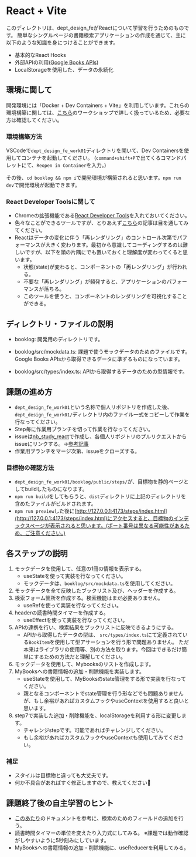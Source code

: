 # React + Vite
このディレクトリは、dept_design_feがReactについて学習を行うためのものです。
簡単なシングルページの書籍検索アプリケーションの作成を通じて、主に以下のような知識を身につけることができます。

- 基本的なReact Hooks
- 外部APIの利用([Google Books APIs](https://developers.google.com/books?hl=ja))
- LocalStorageを使用した、データの永続化

## 環境に関して
開発環境には「Docker + Dev Containers + Vite」を利用しています。これらの環境構築に関しては、[こちら](https://github.com/newbeescoltd/nb_study_react)のワークショップで詳しく扱っているため、必要な方は確認してください。

### 環境構築方法
VSCodeで`dept_design_fe_work01`ディレクトリを開いて、Dev Containersを使用してコンテナを起動してください。
(`command+shift+P`で出てくるコマンドパレットにて、`Reopen in Container`を入力。)

その後、`cd booklog && npm i`で開発環境が構築されると思います。`npm run dev`で開発環境が起動できます。

### React Developer Toolsに関して
- Chromeの拡張機能である[React Developer Tools](https://chrome.google.com/webstore/detail/react-developer-tools/fmkadmapgofadopljbjfkapdkoienihi?hl=ja)を入れておいてください。
- 色々なことができるツールですが、とりあえず[こちら](https://zenn.dev/bs_kansai/articles/415c7e7a81ac6a)の記事は目を通してみてください。
- Reactはデータの変化に伴う「再レンダリング」のコントロール次第でパフォーマンスが大きく変わります。最初から意識してコーディングするのは難しいですが、以下を頭の片隅にでも置いておくと理解度が変わってくると思います。
  - 状態(state)が変わると、コンポーネントの「再レンダリング」が行われる。
  - 不要な「再レンダリング」が頻発すると、アプリケーションのパフォーマンスが落ちる。
  - このツールを使うと、コンポーネントのレンダリングを可視化することができる。

## ディレクトリ・ファイルの説明
- booklog: 開発用のディレクトリです。

- booklog/src/mockdata.ts: 課題で使うモックデータのためのファイルです。Google Books APIsから取得できるデータに準ずるものになっています。
- booklog/src/types/index.ts: APIから取得するデータのための型情報です。

## 課題の進め方
- `dept_design_fe_work01`という名称で個人リポジトリを作成した後、`dept_design_fe_work01/`ディレクトリ内のファイル一式をコピーして作業を行なってください。
- Step毎に作業用ブランチを切って作業を行なってください。
- issueは[nb_study_react](https://github.com/newbeescoltd/nb_study_react)で作成し、各個人リポジトリのプルリクエストからissueにリンクする。→[参考記事](https://qiita.com/jollyjoester/items/a59c03d9d1cf9d0a3365)
- 作業用ブランチをマージ次第、issueをクローズする。

### 目標物の確認方法
- `dept_design_fe_work01/booklog/public/steps/`が、目標物を静的ページとしてbuildしたものになります。
- `npm run build`をしてもらうと、`dist`ディレクトリに上記のディレクトリを含めたファイルがビルドされます。
- `npm run preview`した後に[http://127.0.0.1:4173/steps/index.html](http://127.0.0.1:4173/steps/index.html)にアクセスすると、目標物のインデックスページが表示されると思います。(ポート番号は異なる可能性があるため、ご注意ください。)

## 各ステップの説明
1. モックデータを使用して、任意の1冊の情報を表示する。
   - useStateを使って実装を行なってください。
   - モックデータは、`booklog/src/mockdata.ts`を使用してください。
2. モックデータを全て反映したブックリスト及び、ヘッダーを作成する。
3. 検索フォーム箇所を作成する。検索機能はまだ必要ありません。
   - useRefを使って実装を行なってください。
4. headerの読書時間タイマーを作成する。
   - useEffectを使って実装を行なってください。
5. APIの連携を行い、検索結果をブックリストに反映できるようにする。
   - APIから取得したデータの型は、 `src/types/index.ts`にて定義されている`BookItem`を使用して型アサーションを行う形で問題ありません。
   ただ本来はライブラリの使用等、別の方法を取ります。今回はできるだけ簡単にするための方法だと理解してください。
6. モックデータを使用して、Mybooksのリストを作成します。
7. MyBooksへの書籍情報の追加・削除機能を実装します。
   - useStateを使用して、MyBooksのstate管理をする形で実装を行なってください。
   - 親となるコンポーネントでstate管理を行う形などでも問題ありませんが、もし余裕があればカスタムフックやuseContextを使用すると良いと思います。
8. step7で実装した追加・削除機能を、localStorageを利用する形に変更します。
   - チャレンジstepです。可能であればチャレンジしてください。
   - もし余裕があればカスタムフックやuseContextも使用してみてください。

### 補足
- スタイルは目標物と違っても大丈夫です。
- 何か不具合があればすぐ修正しますので、教えてください🥹


## 課題終了後の自主学習のヒント
- [このあたり](https://developers.google.com/books/docs/v1/using?hl=ja#WorkingVolumes)のドキュメントを参考に、検索のためのフィールドの追加を行う。
- 読書時間タイマーの単位を変えたり入力式にしてみる。
  ※課題では動作確認がしやすいように5秒刻みにしています。
- MyBooksへの書籍情報の追加・削除機能に、useReducerを利用してみる。